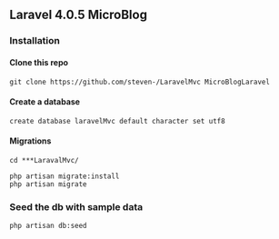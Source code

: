 ## Laravel 4.0.5 MicroBlog

### Installation

#### Clone this repo

    git clone https://github.com/steven-/LaravelMvc MicroBlogLaravel

#### Create a database

    create database laravelMvc default character set utf8

#### Migrations

    cd ***LaravalMvc/

    php artisan migrate:install
    php artisan migrate
    
### Seed the db with sample data

    php artisan db:seed

